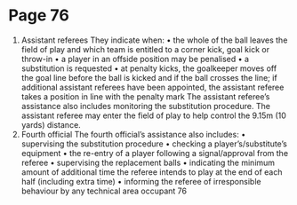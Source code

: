 # Page 76

1. Assistant referees
They indicate when:
• the whole of the ball leaves the field of play and which team is entitled
to a corner kick, goal kick or throw-in
• a player in an offside position may be penalised
• a substitution is requested
• at penalty kicks, the goalkeeper moves off the goal line before the ball is
kicked and if the ball crosses the line; if additional assistant referees have
been appointed, the assistant referee takes a position in line with the penalty
mark
The assistant referee’s assistance also includes monitoring the substitution
procedure.
The assistant referee may enter the field of play to help control the 9.15m
(10 yards) distance.
2. Fourth official
The fourth official’s assistance also includes:
• supervising the substitution procedure
• checking a player’s/substitute’s equipment
• the re-entry of a player following a signal/approval from the referee
• supervising the replacement balls
• indicating the minimum amount of additional time the referee intends
to play at the end of each half (including extra time)
• informing the referee of irresponsible behaviour by any technical area
occupant
76
